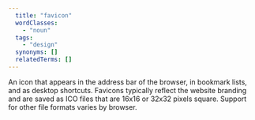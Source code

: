 ```yaml
---
  title: "favicon"
  wordClasses:
    - "noun"
  tags:
    - "design"
  synonyms: []
  relatedTerms: []
---
```

An icon that appears in the address bar of the browser, in bookmark lists, and as desktop shortcuts. Favicons typically reflect the website branding and are saved as ICO files that are 16x16 or 32x32 pixels square. Support for other file formats varies by browser.
